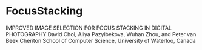 # FocusStacking
IMPROVED IMAGE SELECTION FOR FOCUS STACKING IN DIGITAL PHOTOGRAPHY
David Choi, Aliya Pazylbekova, Wuhan Zhou, and Peter van Beek Cheriton School of Computer Science, University of Waterloo, Canada
